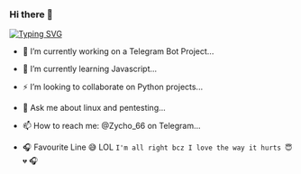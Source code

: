 ### Hi there 👋

 [![Typing SVG](https://readme-typing-svg.herokuapp.com?color=E62A11&lines=-%3E+Zycho+Dev;-%3E+Noob-Developer+🦾.;-%3E+Just+Starting-Off.;-%3E+Love+Python)](https://git.io/typing-svg)

- 🔭 I’m currently working on a Telegram Bot Project...
- 🌱 I’m currently learning Javascript...
- ⚡ I’m looking to collaborate on Python projects...
- 💬 Ask me about linux and pentesting...
- 📫 How to reach me: @Zycho_66 on Telegram...

- 🎧 Favourite Line 😅 LOL   ``` I'm all right bcz I love the way it hurts 😇💔 ```  🎧
